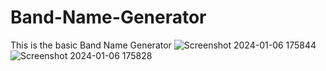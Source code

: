 # Band-Name-Generator
This is the basic Band Name Generator
![Screenshot 2024-01-06 175844](https://github.com/ss0395478/Band-Name-Generator/assets/103622956/2b6a65da-8fcf-4864-af34-d7ad11033f48)
![Screenshot 2024-01-06 175828](https://github.com/ss0395478/Band-Name-Generator/assets/103622956/1dde0e19-f5f0-41b0-9924-f61f6190c534)

